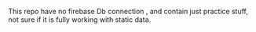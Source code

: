  This repo have no firebase Db  connection , and contain just practice stuff,  not sure if it is fully working with static data.
